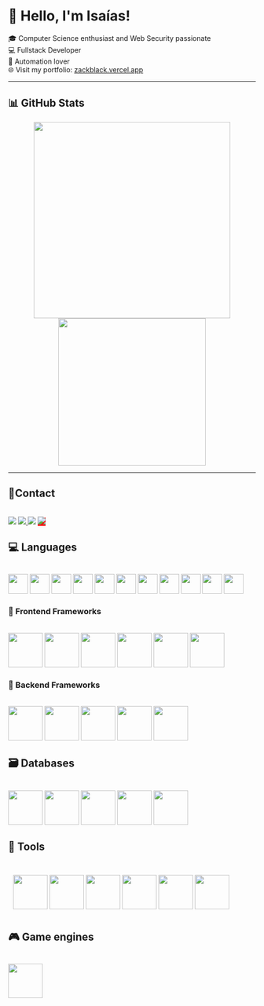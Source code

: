 
# 👋 Hello, I'm Isaías!

🎓 Computer Science enthusiast and Web Security passionate  
💻 Fullstack Developer  
🤖 Automation lover  
🌐 Visit my portfolio: [zackblack.vercel.app](https://zackblack.vercel.app)

---

## 📊 GitHub Stats

<div align="center">
  <img width="400px" src="https://github-readme-stats.vercel.app/api?username=isaias-silva&show_icons=true&title_color=fff&icon_color=79ff97&text_color=9f9f9f&bg_color=151515"/>
  <img width="300px" src="https://github-readme-stats.vercel.app/api/top-langs/?username=isaias-silva&layout=donut&title_color=fff&icon_color=79ff97&text_color=9f9f9f&bg_color=151515"/>
</div>

---

 
 ## 📲Contact
 <br>
  <a href="mailto:isaiasgarraeluta@gmail.com?" target="_blank"> <img src="https://img.shields.io/badge/Gmail-D14836?style=for-the-badge&logo=gmail&logoColor=white"/></a> 
  <a href="https://www.linkedin.com/in/isa%C3%ADas-santos-b8b2181a3/" target="_blank">
  <img src="https://img.shields.io/badge/LinkedIn-0077B5?style=for-the-badge&logo=linkedin&logoColor=white"/>
  </a>
  <a href="https://www.instagram.com/isaias.sanntoss/" target="_blank"><img src="https://img.shields.io/badge/Instagram-E4405F?style=for-the-badge&logo=instagram&logoColor=white"/></a>
 <a href="https://zackblack.vercel.app/" style="background:red" target="_blank">
 <img src="https://img.shields.io/badge/website-000000?style=for-the-badge&logo=About.me&logoColor=white"/>
 </a>
</div>

 <div >
  
  ## 💻 Languages
  <br>
 <img src="https://cdn.jsdelivr.net/gh/devicons/devicon/icons/html5/html5-original.svg" width="40px"/>
 <img src="https://cdn.jsdelivr.net/gh/devicons/devicon/icons/css3/css3-original.svg" width="40px" />
 <img src="https://cdn.jsdelivr.net/gh/devicons/devicon/icons/javascript/javascript-original.svg" width="40px" />
 <img src="https://cdn.jsdelivr.net/gh/devicons/devicon/icons/typescript/typescript-original.svg" width="40px" />
 <img src="https://cdn.jsdelivr.net/gh/devicons/devicon/icons/java/java-original-wordmark.svg" width="40px">
 <img src="https://cdn.jsdelivr.net/gh/devicons/devicon/icons/python/python-original.svg"  width="40px"/>
 <img src="https://miqh.gallerycdn.vsassets.io/extensions/miqh/vscode-language-rust/0.14.0/1536151476041/Microsoft.VisualStudio.Services.Icons.Default" width="40px"/>
 <img src="https://cdn.jsdelivr.net/gh/devicons/devicon/icons/c/c-plain.svg" width="40px" />   
 <img src="https://cdn.jsdelivr.net/gh/devicons/devicon/icons/cplusplus/cplusplus-original.svg" width="40px"/>
 <img src="https://cdn.jsdelivr.net/gh/devicons/devicon/icons/bash/bash-original.svg" width="40px"/>
 <img src="https://cdn.iconscout.com/icon/free/png-512/prolog-458170.png?w=256&f=avif" width="40px"/>
</div>
<div >

 ### 🎨 Frontend Frameworks
<br>
 <img src="https://cdn.jsdelivr.net/gh/devicons/devicon/icons/angularjs/angularjs-original.svg" width="70px" />
<img src="https://cdn.jsdelivr.net/gh/devicons/devicon/icons/react/react-original.svg" width="70px"/>
  <img src="https://d2nir1j4sou8ez.cloudfront.net/wp-content/uploads/2021/12/nextjs-boilerplate-logo.png" width="70px" />

<img src="https://cdn.jsdelivr.net/gh/devicons/devicon/icons/vuejs/vuejs-original.svg" width="70px" />
 <img src="https://cdn.jsdelivr.net/gh/devicons/devicon/icons/bootstrap/bootstrap-original.svg" width="70px" />
<img src="https://cdn.jsdelivr.net/gh/devicons/devicon@latest/icons/tailwindcss/tailwindcss-original.svg" width="70px"/>
          
</div>
<div>

 ###  🔧 Backend Frameworks

<br>
 <img src="https://cdn.jsdelivr.net/gh/devicons/devicon/icons/socketio/socketio-original.svg" width="70px" />
<img src="https://cdn.jsdelivr.net/gh/devicons/devicon/icons/express/express-original.svg" width="70px" />
<img src="https://cdn.jsdelivr.net/gh/devicons/devicon@latest/icons/nestjs/nestjs-original.svg" width="70px" />
<img src="https://cdn.jsdelivr.net/gh/devicons/devicon@latest/icons/spring/spring-original.svg" width="70px" />
<img src="https://cdn.jsdelivr.net/gh/devicons/devicon@latest/icons/quarkus/quarkus-original.svg" width="70px" />

 </div>
 <div >
 
  ## 🗃️ Databases

 <br>
  <img src="https://cdn.jsdelivr.net/gh/devicons/devicon/icons/mongodb/mongodb-plain-wordmark.svg" width="70px"/>
<img src="https://cdn.jsdelivr.net/gh/devicons/devicon/icons/mysql/mysql-original-wordmark.svg" width="70px" />
<img src="https://cdn.jsdelivr.net/gh/devicons/devicon/icons/sqlite/sqlite-original.svg" width="70px"/>
<img src="https://cdn.jsdelivr.net/gh/devicons/devicon@latest/icons/mariadb/mariadb-original-wordmark.svg" width="70px" />
<img src="https://cdn.jsdelivr.net/gh/devicons/devicon@latest/icons/postgresql/postgresql-plain-wordmark.svg" width="70px" />


 </div>
 <div >
 
  ##  🧰 Tools
 
  <br>
  <div style="padding:10px">
  <img src="https://cdn.jsdelivr.net/gh/devicons/devicon/icons/redis/redis-original.svg" width="70px" />
  <img src="https://images.ctfassets.net/o7xu9whrs0u9/6qR4PTwCTfgl0tjfrz0lpy/819fecae70412dacb9b960b98f5fae3b/RabbitMQ-LOGO.png" width="70px" />
  <img src="https://cdn.jsdelivr.net/gh/devicons/devicon/icons/docker/docker-original-wordmark.svg" width="70px" />
  <img src="https://cdn.jsdelivr.net/gh/devicons/devicon@latest/icons/amazonwebservices/amazonwebservices-original-wordmark.svg" width="70px"/>
  <img src="https://cdn.jsdelivr.net/gh/devicons/devicon@latest/icons/nginx/nginx-original.svg" width="70px" />
  <img src="https://cdn.jsdelivr.net/gh/devicons/devicon@latest/icons/apache/apache-original-wordmark.svg" width="70px"/>

</div>
 </div>
 <div >

  ## 🎮 Game engines
<br>
  <img src="https://cdn.jsdelivr.net/gh/devicons/devicon/icons/godot/godot-original.svg" width="70px"/>

</div>








